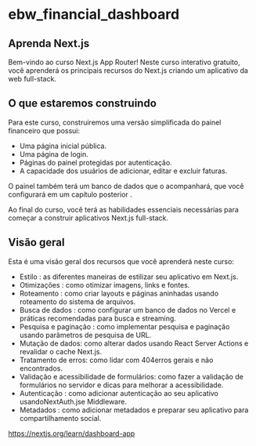 # ebw_financial_dashboard

## Aprenda Next.js
Bem-vindo ao curso Next.js App Router! Neste curso interativo gratuito, você aprenderá os principais recursos do Next.js criando um aplicativo da web full-stack.

## O que estaremos construindo
Para este curso, construiremos uma versão simplificada do painel financeiro que possui:

- Uma página inicial pública.
- Uma página de login.
- Páginas do painel protegidas por autenticação.
- A capacidade dos usuários de adicionar, editar e excluir faturas.   

O painel também terá um banco de dados que o acompanhará, que você configurará em um capítulo posterior .

Ao final do curso, você terá as habilidades essenciais necessárias para começar a construir aplicativos Next.js full-stack.

## Visão geral
Esta é uma visão geral dos recursos que você aprenderá neste curso:

- Estilo : as diferentes maneiras de estilizar seu aplicativo em Next.js.
- Otimizações : como otimizar imagens, links e fontes.
- Roteamento : como criar layouts e páginas aninhadas usando roteamento do sistema de arquivos.
- Busca de dados : como configurar um banco de dados no Vercel e práticas recomendadas para busca e streaming.
- Pesquisa e paginação : como implementar pesquisa e paginação usando parâmetros de pesquisa de URL.
- Mutação de dados: como alterar dados usando React Server Actions e revalidar o cache Next.js.
- Tratamento de erros: como lidar com 404erros gerais e não encontrados.
- Validação e acessibilidade de formulários: como fazer a validação de formulários no servidor e dicas para melhorar a acessibilidade.
- Autenticação : como adicionar autenticação ao seu aplicativo usandoNextAuth.jse Middleware.
- Metadados : como adicionar metadados e preparar seu aplicativo para compartilhamento social.

https://nextjs.org/learn/dashboard-app
